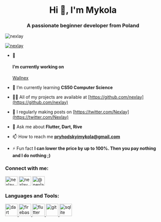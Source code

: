 <h1 align="center">Hi 👋, I'm Mykola</h1>
<h3 align="center">A passionate beginner developer from Poland</h3>

<p align="left"> <img src="https://komarev.com/ghpvc/?username=nexlay&label=Profile%20views&color=0e75b6&style=flat" alt="nexlay" /> </p>

<p align="left"> <a href="https://twitter.com/nexlay" target="blank"><img src="https://img.shields.io/twitter/follow/nexlay?logo=twitter&style=for-the-badge" alt="nexlay" /></a> </p>

- 🔭 <h4 aling="center">I’m currently working on</h4> [Wallnex](https://github.com/nexlay/wallnex.git)

- 🌱 I’m currently learning **CS50 Computer Science**

- 👨‍💻 All of my projects are available at [https://github.com/nexlay](https://github.com/nexlay)

- 📝 I regularly making posts on [https://twitter.com/Nexlay](https://twitter.com/Nexlay)

- 💬 Ask me about **Flutter, Dart, Rive**

- 📫 How to reach me **pryhodskyimykola@gmail.com**

- ⚡ Fun fact **I can lower the price by up to 100%. Then you pay nothing and I do nothing ;)**

<h3 align="left">Connect with me:</h3>
<p align="left">
<a href="https://twitter.com/nexlay" target="blank"><img align="center" src="https://raw.githubusercontent.com/rahuldkjain/github-profile-readme-generator/master/src/images/icons/Social/twitter.svg" alt="nexlay" height="30" width="40" /></a>
<a href="https://instagram.com/nexlay" target="blank"><img align="center" src="https://raw.githubusercontent.com/rahuldkjain/github-profile-readme-generator/master/src/images/icons/Social/instagram.svg" alt="nexlay" height="30" width="40" /></a>
<a href="https://www.youtube.com/c/@nexlay" target="blank"><img align="center" src="https://raw.githubusercontent.com/rahuldkjain/github-profile-readme-generator/master/src/images/icons/Social/youtube.svg" alt="@nexlay" height="30" width="40" /></a>
</p>

<h3 align="left">Languages and Tools:</h3>
<p align="left"> <a href="https://dart.dev" target="_blank" rel="noreferrer"> <img src="https://www.vectorlogo.zone/logos/dartlang/dartlang-icon.svg" alt="dart" width="40" height="40"/> </a> <a href="https://firebase.google.com/" target="_blank" rel="noreferrer"> <img src="https://www.vectorlogo.zone/logos/firebase/firebase-icon.svg" alt="firebase" width="40" height="40"/> </a> <a href="https://flutter.dev" target="_blank" rel="noreferrer"> <img src="https://www.vectorlogo.zone/logos/flutterio/flutterio-icon.svg" alt="flutter" width="40" height="40"/> </a> <a href="https://git-scm.com/" target="_blank" rel="noreferrer"> <img src="https://www.vectorlogo.zone/logos/git-scm/git-scm-icon.svg" alt="git" width="40" height="40"/> </a> <a href="https://www.sqlite.org/" target="_blank" rel="noreferrer"> <img src="https://www.vectorlogo.zone/logos/sqlite/sqlite-icon.svg" alt="sqlite" width="40" height="40"/> </a> </p>

